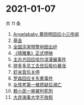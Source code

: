 # 2021-01-07

共 11 条

<!-- BEGIN ZHIHUSEARCH -->
<!-- 最后更新时间 Thu Jan 07 2021 08:34:52 GMT+0800 (CST) -->
1. [Angelababy 黄晓明回应小三传闻](https://www.zhihu.com/search?q=黄晓明baby)
1. [基金](https://www.zhihu.com/search?q=基金)
1. [全国冻哭预警地图出炉](https://www.zhihu.com/search?q=全国冻哭预警)
1. [《晴雅集》正式停映](https://www.zhihu.com/search?q=晴雅集)
1. [主办方回应哈尔滨漫展事件](https://www.zhihu.com/search?q=哈尔滨漫展)
1. [拼多多员工去世后股价暴涨](https://www.zhihu.com/search?q=拼多多股价)
1. [虾米音乐关停](https://www.zhihu.com/search?q=虾米音乐)
1. [罗森回应关东煮事件](https://www.zhihu.com/search?q=罗森关东煮)
1. [女孩考第一被质疑后溺亡](https://www.zhihu.com/search?q=女孩考第一被质疑)
1. [赖小民一审被判死刑](https://www.zhihu.com/search?q=赖小民)
1. [大连海事大学不放假](https://www.zhihu.com/search?q=大连海事大学)
<!-- END ZHIHUSEARCH -->
